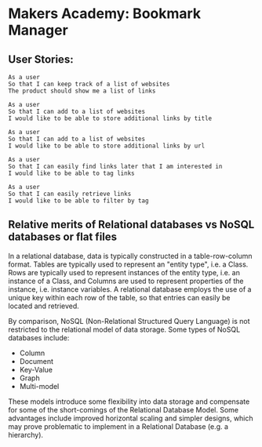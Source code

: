 # Makers Academy: Bookmark Manager
## User Stories:
```
As a user
So that I can keep track of a list of websites
The product should show me a list of links
```

```
As a user
So that I can add to a list of websites
I would like to be able to store additional links by title
```

```
As a user
So that I can add to a list of websites
I would like to be able to store additional links by url
```

```
As a user
So that I can easily find links later that I am interested in
I would like to be able to tag links
```

```
As a user
So that I can easily retrieve links
I would like to be able to filter by tag
```

## Relative merits of Relational databases vs NoSQL databases or flat files
In a relational database, data is typically constructed in a table-row-column format. Tables are typically used to represent an "entity type", i.e. a Class. Rows are typically used to represent instances of the entity type, i.e. an instance of a Class, and Columns are used to represent properties of the instance, i.e. instance variables. A relational database employs the use of a unique key within each row of the table, so that entries can easily be located and retrieved.

By comparison, NoSQL (Non-Relational Structured Query Language) is not restricted to the relational model of data storage. Some types of NoSQL databases include:
- Column
- Document
- Key-Value
- Graph
- Multi-model

These models introduce some flexibility into data storage and compensate for some of the short-comings of the Relational Database Model. Some advantages include improved horizontal scaling and simpler designs, which may prove problematic to implement in a Relational Database (e.g. a hierarchy).
